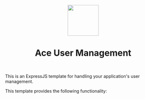 <p align="center">
    <a href="https://github.com/expressjs" target="_blank">
        <img src="https://avatars1.githubusercontent.com/u/5658226?s=200&v=4" height="100px">
    </a>
    <h1 align="center">Ace User Management</h1>
    <br>
</p>

This is an ExpressJS template for handling your application's user management.

This template provides the following functionality:
